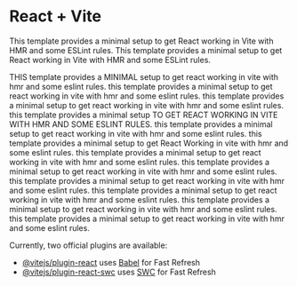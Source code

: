 # React + Vite


This template provides a minimal setup to get React working in Vite with HMR and some ESLint rules.  This template provides a minimal setup to get React working in Vite with HMR and some ESLint rules.

THIS template provides a MINIMAL setup to get react working in vite with hmr and some eslint rules.  this template provides a minimal setup to get react working in vite with hmr and some eslint rules.  this template provides a minimal setup to get react working in vite with hmr and some eslint rules.  this template provides a minimal setup TO GET REACT WORKING IN VITE WITH HMR AND SOME ESLINT RULES.  this template provides a minimal setup to get react working in vite with hmr and some eslint rules.  this template provides a minimal setup to get React Working in vite with hmr and some eslint rules.  this template provides a minimal setup to get react working in vite with hmr and some eslint rules.  this template provides a minimal setup to get react working in vite with hmr and some eslint rules.  this template provides a minimal setup to get react working in vite with hmr and some eslint rules.  this template provides a minimal setup to get react working in vite with hmr and some eslint rules.  this template provides a minimal setup to get react working in vite with hmr and some eslint rules.  this template provides a minimal setup to get react working in vite with hmr and some eslint rules.

Currently, two official plugins are available:

- [@vitejs/plugin-react](https://github.com/vitejs/vite-plugin-react/blob/main/packages/plugin-react/README.md) uses [Babel](https://babeljs.io/) for Fast Refresh
- [@vitejs/plugin-react-swc](https://github.com/vitejs/vite-plugin-react-swc) uses [SWC](https://swc.rs/) for Fast Refresh
